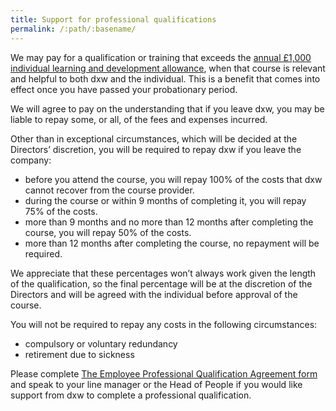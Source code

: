 ```yaml
---
title: Support for professional qualifications
permalink: /:path/:basename/
---
```


We may pay for a qualification or training that exceeds the [annual £1,000 individual learning and development allowance](/staff-handbook/learning-and-development/how-to-use-your-learning-and-development-allowance/), when that course is relevant and
helpful to both dxw and the individual. This is a benefit that comes into effect
once you have passed your probationary period.

We will agree to pay on the understanding that if you leave dxw, you may be
liable to repay some, or all, of the fees and expenses incurred.

Other than in exceptional circumstances, which will be decided at the Directors’
discretion, you will be required to repay dxw if you leave the company:

* before you attend the course, you will repay 100% of the
  costs that dxw cannot recover from the course provider.
* during the course or within 9 months of completing it, you
  will repay 75% of the costs.
* more than 9 months and no more than 12 months after
  completing the course, you will repay 50% of the costs.
* more than 12 months after completing the course, no repayment
  will be required.

We appreciate that these percentages won’t always work given the length of the
qualification, so the final percentage will be at the discretion of the
Directors and will be agreed with the individual before approval of the
course.

You will not be required to repay any costs in the following circumstances:

* compulsory or voluntary redundancy
* retirement due to sickness

Please complete
[The Employee Professional Qualification Agreement form](https://docs.google.com/document/d/1gkK8L345gmmHFjqxduz5hvHyRvejMJd_rVNXQtZLrQE/edit)
and speak to your line manager or the Head of People if you would like support
from dxw to complete a professional qualification.